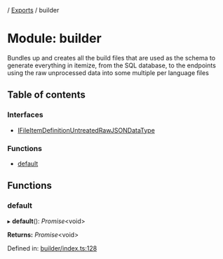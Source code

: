 [](../README.md) / [Exports](../modules.md) / builder

# Module: builder

Bundles up and creates all the build files that are used as the schema
to generate everything in itemize, from the SQL database, to the endpoints
using the raw unprocessed data into some multiple per language files

## Table of contents

### Interfaces

- [IFileItemDefinitionUntreatedRawJSONDataType](../interfaces/builder.ifileitemdefinitionuntreatedrawjsondatatype.md)

### Functions

- [default](builder.md#default)

## Functions

### default

▸ **default**(): *Promise*<void\>

**Returns:** *Promise*<void\>

Defined in: [builder/index.ts:128](https://github.com/onzag/itemize/blob/11a98dec/builder/index.ts#L128)
